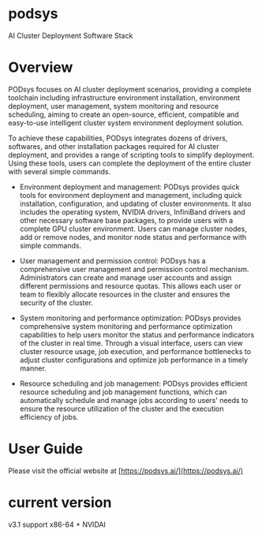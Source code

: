 # podsys
AI Cluster Deployment Software Stack

# Overview

PODsys focuses on AI cluster deployment scenarios, providing a complete toolchain including infrastructure environment installation, environment deployment, user management, system monitoring and resource scheduling, aiming to create an open-source, efficient, compatible and easy-to-use intelligent cluster system environment deployment solution.

To achieve these capabilities, PODsys integrates dozens of drivers, softwares, and other installation packages required for AI cluster deployment, and provides a range of scripting tools to simplify deployment. Using these tools, users can complete the deployment of the entire cluster with several simple commands.

- Environment deployment and management: PODsys provides quick tools for environment deployment and management, including quick installation, configuration, and updating of cluster environments. It also includes the operating system, NVIDIA drivers, InfiniBand drivers and other necessary software base packages, to provide users with a complete GPU cluster environment. Users can manage cluster nodes, add or remove nodes, and monitor node status and performance with simple commands.

- User management and permission control: PODsys has a comprehensive user management and permission control mechanism. Administrators can create and manage user accounts and assign different permissions and resource quotas. This allows each user or team to flexibly allocate resources in the cluster and ensures the security of the cluster.

- System monitoring and performance optimization: PODsys provides comprehensive system monitoring and performance optimization capabilities to help users monitor the status and performance indicators of the cluster in real time. Through a visual interface, users can view cluster resource usage, job execution, and performance bottlenecks to adjust cluster configurations and optimize job performance in a timely manner.

- Resource scheduling and job management: PODsys provides efficient resource scheduling and job management functions, which can automatically schedule and manage jobs according to users' needs to ensure the resource utilization of the cluster and the execution efficiency of jobs.

# User Guide

Please visit the official website at [https://podsys.ai/](https://podsys.ai/)

# current version

v3.1 support x86-64 + NVIDAI